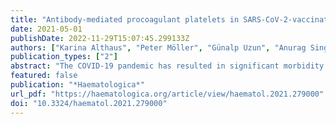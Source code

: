 ```yaml
---
title: "Antibody-mediated procoagulant platelets in SARS-CoV-2-vaccination associated immune thrombotic thrombocytopenia"
date: 2021-05-01
publishDate: 2022-11-29T15:07:45.299133Z
authors: ["Karina Althaus", "Peter Möller", "Günalp Uzun", "Anurag Singh", "Annika Beck", "Martin Bettag", "Hans Bösmüller", "Martina Guthoff", "Franziska Dorn", "Gabor C. Petzold", "Hans Henkes", "Nils Heyne", "Hassan Jumaa", "Kornelia Kreiser", "Caroline Limpach", "Beate Luz", "Matthias Maschke", "Janis A. Müller", "Jan Münch", "Simon Nagel", "Bernd Pötzsch", "Jens Müller", "Christoph Schlegel", "Andreas Viardot", "Hansjörg Bäzner", "Marc Wolf", "Lisann Pelzl", "Verena Warm", "Winfried A. Willinek", "Jochen Steiner", "Nicole Schneiderhan-Marra", "Dominik Vollherbst", "Ulrich J. Sachs", "Falko Fend", "Tamam Bakchoul"]
publication_types: ["2"]
abstract: "The COVID-19 pandemic has resulted in significant morbidity and mortality worldwide. To prevent severe infection, mass COVID-19 vaccination campaigns with several vaccine types are currently underway. We report pathological and immunological findings in 8 patients who developed vaccine-induced immune thrombotic thrombocytopenia (VITT) after administration of SARS-CoV-2 vaccine ChAdOx1 nCoV-19. We analyzed patient material using enzyme immune assays, flow cytometry and heparin-induced platelet aggregation assay and performed autopsies on two fatal cases. Eight patients (5 female, 3 male) with a median age of 41.5 years (range, 24 to 53) were referred to us with suspected thrombotic complications 6 to 20 days after ChAdOx1 nCoV-19 vaccination. All patients had thrombocytopenia at admission. Patients had a median platelet count of 46.5 x109/L (range, 8 to 92). Three had a fatal outcome and 5 were successfully treated. Autopsies showed arterial and venous thromboses in various organs and the occlusion of glomerular capillaries by hyaline thrombi. Sera from VITT patients contain high titer antibodies against platelet factor 4 (PF4) (OD 2.59±0.64). PF4 antibodies in VITT patients induced significant increase in procoagulant markers (P-selectin and phosphatidylserine externalization) compared to healthy volunteers and healthy vaccinated volunteers. The generation of procoagulant platelets was PF4 and heparin dependent. We demonstrate the contribution of antibody-mediated platelet activation in the pathogenesis of VITT."
featured: false
publication: "*Haematologica*"
url_pdf: "https://haematologica.org/article/view/haematol.2021.279000"
doi: "10.3324/haematol.2021.279000"
---
```


